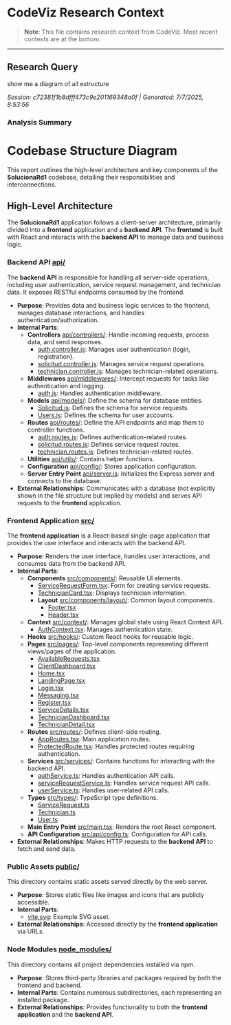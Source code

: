 # CodeViz Research Context

> **Note**: This file contains research context from CodeViz. Most recent contexts are at the bottom.

---

## Research Query

show me a diagram of all estructure

*Session: c72381f1b8dfff473c9e201169348a0f | Generated: 7/7/2025, 8:53:56*

### Analysis Summary

# Codebase Structure Diagram

This report outlines the high-level architecture and key components of the **SolucionaRd1** codebase, detailing their responsibilities and interconnections.

## High-Level Architecture

The **SolucionaRd1** application follows a client-server architecture, primarily divided into a **frontend** application and a **backend API**. The **frontend** is built with React and interacts with the **backend API** to manage data and business logic.

### **Backend API** [api/](api/)

The **backend API** is responsible for handling all server-side operations, including user authentication, service request management, and technician data. It exposes RESTful endpoints consumed by the frontend.

*   **Purpose**: Provides data and business logic services to the frontend, manages database interactions, and handles authentication/authorization.
*   **Internal Parts**:
    *   **Controllers** [api/controllers/](api/controllers/): Handle incoming requests, process data, and send responses.
        *   [auth.controller.js](api/controllers/auth.controller.js): Manages user authentication (login, registration).
        *   [solicitud.controller.js](api/controllers/solicitud.controller.js): Manages service request operations.
        *   [technician.controller.js](api/controllers/technician.controller.js): Manages technician-related operations.
    *   **Middlewares** [api/middlewares/](api/middlewares/): Intercept requests for tasks like authentication and logging.
        *   [auth.js](api/middlewares/auth.js): Handles authentication middleware.
    *   **Models** [api/models/](api/models/): Define the schema for database entities.
        *   [Solicitud.js](api/models/Solicitud.js): Defines the schema for service requests.
        *   [Users.js](api/models/Users.js): Defines the schema for user accounts.
    *   **Routes** [api/routes/](api/routes/): Define the API endpoints and map them to controller functions.
        *   [auth.routes.js](api/routes/auth.routes.js): Defines authentication-related routes.
        *   [solicitud.routes.js](api/routes/solicitud.routes.js): Defines service request routes.
        *   [technician.routes.js](api/routes/technician.routes.js): Defines technician-related routes.
    *   **Utilities** [api/utils/](api/utils/): Contains helper functions.
    *   **Configuration** [api/config/](api/config/): Stores application configuration.
    *   **Server Entry Point** [api/server.js](api/server.js): Initializes the Express server and connects to the database.
*   **External Relationships**: Communicates with a database (not explicitly shown in the file structure but implied by models) and serves API requests to the **frontend** application.

### **Frontend Application** [src/](src/)

The **frontend application** is a React-based single-page application that provides the user interface and interacts with the backend API.

*   **Purpose**: Renders the user interface, handles user interactions, and consumes data from the backend API.
*   **Internal Parts**:
    *   **Components** [src/components/](src/components/): Reusable UI elements.
        *   [ServiceRequestForm.tsx](src/components/ServiceRequestForm.tsx): Form for creating service requests.
        *   [TechnicianCard.tsx](src/components/TechnicianCard.tsx): Displays technician information.
        *   **Layout** [src/components/layout/](src/components/layout/): Common layout components.
            *   [Footer.tsx](src/components/layout/Footer.tsx)
            *   [Header.tsx](src/components/layout/Header.tsx)
    *   **Context** [src/context/](src/context/): Manages global state using React Context API.
        *   [AuthContext.tsx](src/context/AuthContext.tsx): Manages authentication state.
    *   **Hooks** [src/hooks/](src/hooks/): Custom React hooks for reusable logic.
    *   **Pages** [src/pages/](src/pages/): Top-level components representing different views/pages of the application.
        *   [AvailableRequests.tsx](src/pages/AvailableRequests.tsx)
        *   [ClientDashboard.tsx](src/pages/ClientDashboard.tsx)
        *   [Home.tsx](src/pages/Home.tsx)
        *   [LandingPage.tsx](src/pages/LandingPage.tsx)
        *   [Login.tsx](src/pages/Login.tsx)
        *   [Messaging.tsx](src/pages/Messaging.tsx)
        *   [Register.tsx](src/pages/Register.tsx)
        *   [ServiceDetails.tsx](src/pages/ServiceDetails.tsx)
        *   [TechnicianDashboard.tsx](src/pages/TechnicianDashboard.tsx)
        *   [TechnicianDetail.tsx](src/pages/TechnicianDetail.tsx)
    *   **Routes** [src/routes/](src/routes/): Defines client-side routing.
        *   [AppRoutes.tsx](src/routes/AppRoutes.tsx): Main application routes.
        *   [ProtectedRoute.tsx](src/routes/ProtectedRoute.tsx): Handles protected routes requiring authentication.
    *   **Services** [src/services/](src/services/): Contains functions for interacting with the backend API.
        *   [authService.ts](src/services/authService.ts): Handles authentication API calls.
        *   [serviceRequestService.ts](src/services/serviceRequestService.ts): Handles service request API calls.
        *   [userService.ts](src/services/userService.ts): Handles user-related API calls.
    *   **Types** [src/types/](src/types/): TypeScript type definitions.
        *   [ServiceRequest.ts](src/types/ServiceRequest.ts)
        *   [Technician.ts](src/types/Technician.ts)
        *   [User.ts](src/types/User.ts)
    *   **Main Entry Point** [src/main.tsx](src/main.tsx): Renders the root React component.
    *   **API Configuration** [src/api/config.ts](src/api/config.ts): Configuration for API calls.
*   **External Relationships**: Makes HTTP requests to the **backend API** to fetch and send data.

### **Public Assets** [public/](public/)

This directory contains static assets served directly by the web server.

*   **Purpose**: Stores static files like images and icons that are publicly accessible.
*   **Internal Parts**:
    *   [vite.svg](public/vite.svg): Example SVG asset.
*   **External Relationships**: Accessed directly by the **frontend application** via URLs.

### **Node Modules** [node_modules/](node_modules/)

This directory contains all project dependencies installed via npm.

*   **Purpose**: Stores third-party libraries and packages required by both the frontend and backend.
*   **Internal Parts**: Contains numerous subdirectories, each representing an installed package.
*   **External Relationships**: Provides functionality to both the **frontend application** and the **backend API**.

